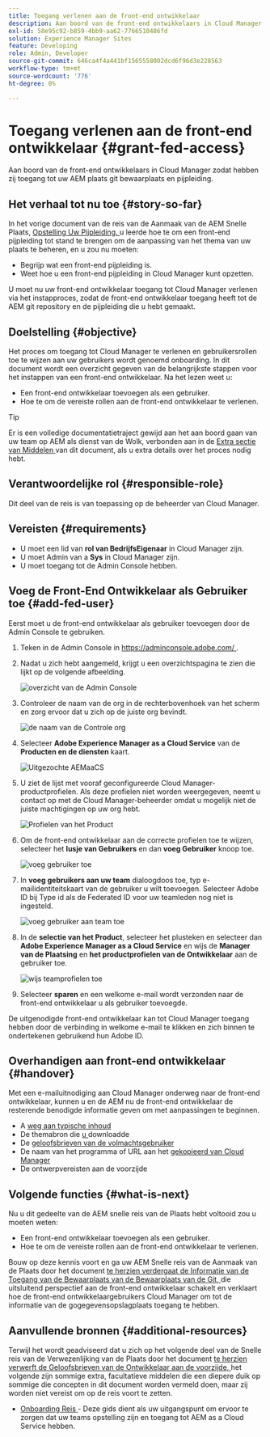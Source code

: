 ```yaml
---
title: Toegang verlenen aan de front-end ontwikkelaar
description: Aan boord van de front-end ontwikkelaars in Cloud Manager zodat hebben zij toegang tot uw AEM plaats git bewaarplaats en pijpleiding.
exl-id: 58e95c92-b859-4bb9-aa62-7766510486fd
solution: Experience Manager Sites
feature: Developing
role: Admin, Developer
source-git-commit: 646ca4f4a441bf1565558002dcd6f96d3e228563
workflow-type: tm+mt
source-wordcount: '776'
ht-degree: 0%

---
```


# Toegang verlenen aan de front-end ontwikkelaar {#grant-fed-access}

Aan boord van de front-end ontwikkelaars in Cloud Manager zodat hebben zij toegang tot uw AEM plaats git bewaarplaats en pijpleiding.

## Het verhaal tot nu toe {#story-so-far}

In het vorige document van de reis van de Aanmaak van de AEM Snelle Plaats, [ Opstelling Uw Pijpleiding, ](pipeline-setup.md) u leerde hoe te om een front-end pijpleiding tot stand te brengen om de aanpassing van het thema van uw plaats te beheren, en u zou nu moeten:

* Begrijp wat een front-end pijpleiding is.
* Weet hoe u een front-end pijpleiding in Cloud Manager kunt opzetten.

U moet nu uw front-end ontwikkelaar toegang tot Cloud Manager verlenen via het instapproces, zodat de front-end ontwikkelaar toegang heeft tot de AEM git repository en de pijpleiding die u hebt gemaakt.

## Doelstelling {#objective}

Het proces om toegang tot Cloud Manager te verlenen en gebruikersrollen toe te wijzen aan uw gebruikers wordt genoemd onboarding. In dit document wordt een overzicht gegeven van de belangrijkste stappen voor het instappen van een front-end ontwikkelaar. Na het lezen weet u:

* Een front-end ontwikkelaar toevoegen als een gebruiker.
* Hoe te om de vereiste rollen aan de front-end ontwikkelaar te verlenen.

>[!TIP]
>
>Er is een volledige documentatietraject gewijd aan het aan boord gaan van uw team op AEM als dienst van de Wolk, verbonden aan in de [ Extra sectie van Middelen ](#additional-resources) van dit document, als u extra details over het proces nodig hebt.

## Verantwoordelijke rol {#responsible-role}

Dit deel van de reis is van toepassing op de beheerder van Cloud Manager.

## Vereisten {#requirements}

* U moet een lid van **rol van BedrijfsEigenaar** in Cloud Manager zijn.
* U moet Admin van a **Sys** in Cloud Manager zijn.
* U moet toegang tot de Admin Console hebben.

## Voeg de Front-End Ontwikkelaar als Gebruiker toe {#add-fed-user}

Eerst moet u de front-end ontwikkelaar als gebruiker toevoegen door de Admin Console te gebruiken.

1. Teken in de Admin Console in [ https://adminconsole.adobe.com/ ](https://adminconsole.adobe.com/).

1. Nadat u zich hebt aangemeld, krijgt u een overzichtspagina te zien die lijkt op de volgende afbeelding.

   ![ overzicht van de Admin Console ](assets/admin-console.png)

1. Controleer de naam van de org in de rechterbovenhoek van het scherm en zorg ervoor dat u zich op de juiste org bevindt.

   ![ de naam van de Controle org ](assets/correct-org.png)

1. Selecteer **Adobe Experience Manager as a Cloud Service** van de **Producten en de diensten** kaart.

   ![ Uitgezochte AEMaaCS ](assets/select-aemaacs.png)

1. U ziet de lijst met vooraf geconfigureerde Cloud Manager-productprofielen. Als deze profielen niet worden weergegeven, neemt u contact op met de Cloud Manager-beheerder omdat u mogelijk niet de juiste machtigingen op uw org hebt.

   ![ Profielen van het Product ](assets/product-profiles.png)

1. Om de front-end ontwikkelaar aan de correcte profielen toe te wijzen, selecteer het **lusje van Gebruikers** en dan **voeg Gebruiker** knoop toe.

   ![ voeg gebruiker ](assets/add-user.png) toe

1. In **voeg gebruikers aan uw team** dialoogdoos toe, typ e-mailidentiteitskaart van de gebruiker u wilt toevoegen. Selecteer Adobe ID bij Type id als de Federated ID voor uw teamleden nog niet is ingesteld.

   ![ voeg gebruiker aan team ](assets/add-to-team.png) toe

1. In de **selectie van het Product**, selecteer het plusteken en selecteer dan **Adobe Experience Manager as a Cloud Service** en wijs de **Manager van de Plaatsing** en **het productprofielen van de Ontwikkelaar** aan de gebruiker toe.

   ![ wijs teamprofielen ](assets/assign-team.png) toe

1. Selecteer **sparen** en een welkome e-mail wordt verzonden naar de front-end ontwikkelaar u als gebruiker toevoegde.

De uitgenodigde front-end ontwikkelaar kan tot Cloud Manager toegang hebben door de verbinding in welkome e-mail te klikken en zich binnen te ondertekenen gebruikend hun Adobe ID.

## Overhandigen aan front-end ontwikkelaar {#handover}

Met een e-mailuitnodiging aan Cloud Manager onderweg naar de front-end ontwikkelaar, kunnen u en de AEM nu de front-end ontwikkelaar de resterende benodigde informatie geven om met aanpassingen te beginnen.

* A [ weg aan typische inhoud ](#example-page)
* De themabron die [ u ](#download-theme) downloadde
* De [ geloofsbrieven van de volmachtsgebruiker ](#proxy-user)
* De naam van het programma of URL aan het [ gekopieerd van Cloud Manager ](pipeline-setup.md#login)
* De ontwerpvereisten aan de voorzijde

## Volgende functies {#what-is-next}

Nu u dit gedeelte van de AEM snelle reis van de Plaats hebt voltooid zou u moeten weten:

* Een front-end ontwikkelaar toevoegen als een gebruiker.
* Hoe te om de vereiste rollen aan de front-end ontwikkelaar te verlenen.

Bouw op deze kennis voort en ga uw AEM Snelle reis van de Aanmaak van de Plaats door het document [ te herzien verdergaat de Informatie van de Toegang van de Bewaarplaats van de Bewaarplaats van de Git, ](retrieve-access.md) die uitsluitend perspectief aan de front-end ontwikkelaar schakelt en verklaart hoe de front-end ontwikkelaargebruikers Cloud Manager om tot de informatie van de gogegevensopslagplaats toegang te hebben.

## Aanvullende bronnen {#additional-resources}

Terwijl het wordt geadviseerd dat u zich op het volgende deel van de Snelle reis van de Verwezenlijking van de Plaats door het document [ te herzien verwerft de Geloofsbrieven van de Ontwikkelaar aan de voorzijde, ](retrieve-access.md) het volgende zijn sommige extra, facultatieve middelen die een diepere duik op sommige die concepten in dit document worden vermeld doen, maar zij worden niet vereist om op de reis voort te zetten.

* [ Onboarding Reis ](/help/journey-onboarding/overview.md) - Deze gids dient als uw uitgangspunt om ervoor te zorgen dat uw teams opstelling zijn en toegang tot AEM as a Cloud Service hebben.
